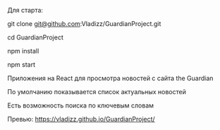 Для старта:

git clone git@github.com:Vladizz/GuardianProject.git 

cd GuardianProject

npm install

npm start

Приложения на React для просмотра новостей с сайта the Guardian 

По умолчанию показывается список актуальных новостей 

Есть возможность поиска по ключевым словам

Превью: https://vladizz.github.io/GuardianProject/
